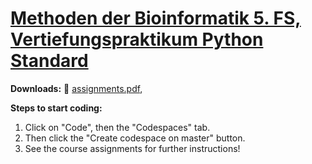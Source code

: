 # [Methoden der Bioinformatik 5. FS,<br>Vertiefungspraktikum Python Standard]()

**Downloads:**
📝&nbsp;[assignments.pdf](https://github.com/BMCV/mobi-fs5-python-assignments/releases/download/current/assignments.pdf),

**Steps to start coding:**
1. Click on "Code", then the "Codespaces" tab.
2. Then click the "Create codespace on master" button.
3. See the course assignments for further instructions!
